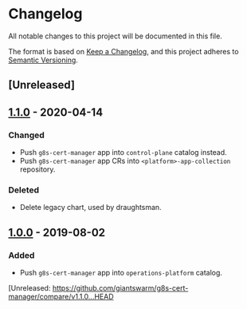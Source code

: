 # Changelog

All notable changes to this project will be documented in this file.

The format is based on [Keep a Changelog](https://keepachangelog.com/en/1.0.0/),
and this project adheres to [Semantic Versioning](https://semver.org/spec/v2.0.0.html).

## [Unreleased]


## [1.1.0] - 2020-04-14

### Changed

- Push `g8s-cert-manager` app into `control-plane` catalog instead.
- Push `g8s-cert-manager` app CRs into `<platform>-app-collection` repository.

### Deleted

- Delete legacy chart, used by draughtsman.

## [1.0.0] - 2019-08-02

### Added

- Push `g8s-cert-manager` app into `operations-platform` catalog.

[Unreleased: https://github.com/giantswarm/g8s-cert-manager/compare/v1.1.0...HEAD

[1.1.0]: https://github.com/giantswarm/g8s-cert-manager/compare/v1.0.0...v1.1.0
[1.0.0]: https://github.com/giantswarm/g8s-cert-manager/tag/v1.0.0
